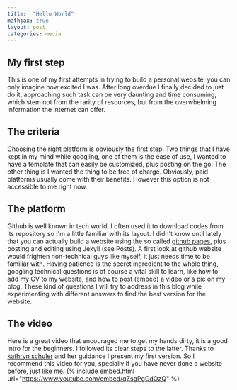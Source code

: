 ```yaml
---
title:  "Hello World"
mathjax: true
layout: post
categories: media
---
```


## My first step

This is one of my first attempts in trying to build a personal website, you can only imagine how excited I was. After long overdue I finally decided to just do it, approaching such task can be very daunting and time consuming, which stem not from the rarity of resources, but from the overwhelming information the internet can offer. 

## The criteria 

Choosing the right platform is obviously the first step. Two things that I have kept in my mind while googling, one of them is the ease of use, I wanted to have a template that can easily be customized, plus posting on the go. The other thing is I wanted the thing to be free of charge. Obviously, paid platforms usually come with their benefits. However this option is not accessible to me right now.

## The platform 

Github is well known in tech world, I often used it to download codes from its repository so I'm a little familiar with its layout. I didn't know until lately that you can actually build a website using the so called [github pages](https://pages.github.com), plus posting and editing using Jekyll (see Posts). A first look at github website would frighten non-technical guys like myself, it just needs time to be familiar with. Having patience is the secret ingredient to the whole thing, googling technical questions is of course a vital skill to learn, like how to add my CV to my website, and how to post (embed) a video or a pic on my blog. These kind of questions I will try to address in this blog while experimenting with different answers to find the best version for the website.

## The video 

Here is a great video that encouraged me to get my hands dirty, it is a good intro for the beginners. I followed its clear steps to the latter. Thanks to [kathryn schuler](https://kathrynschuler.com/) and her guidance I present my first version. So I recommend this video for you, specially if you have never done a website before, just like me.
{% include embed.html url="https://www.youtube.com/embed/qZsgPgGdOzQ" %}
